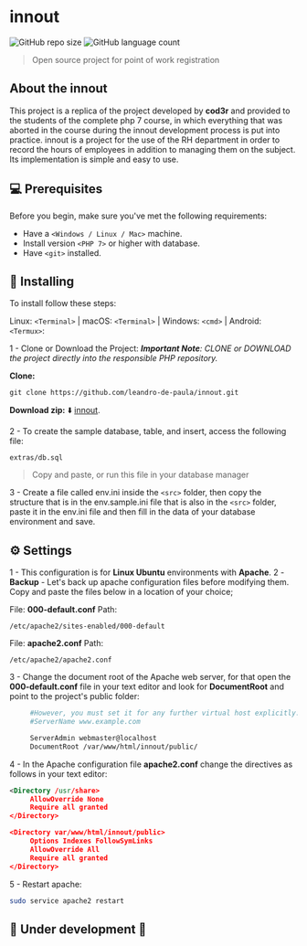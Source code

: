 # innout
![GitHub repo size](https://img.shields.io/github/repo-size/leandro-de-paula/innout?style=for-the-badge)
![GitHub language count](https://img.shields.io/github/languages/count/leandro-de-paula/innout?style=for-the-badge)

>Open source project for point of work registration

## About the innout
This project is a replica of the project developed by **cod3r** and provided to the students of the complete php 7 course, in which everything that was aborted in the course during the innout development process is put into practice.
innout is a project for the use of the RH department in order to record the hours of employees in addition to managing them on the subject.
Its implementation is simple and easy to use.

## 💻 Prerequisites
Before you begin, make sure you've met the following requirements:
- Have a `<Windows / Linux / Mac>` machine.
- Install version `<PHP 7>` or higher with database.
- Have `<git>` installed.

## 🚀 Installing <innout>
 
To install <innout> follow these steps:
 
Linux: `<Terminal>` | macOS: `<Terminal>` | Windows: `<cmd>` | Android: `<Termux>`:
 
1 - Clone or Download the Project:
_**Important Note**: CLONE or DOWNLOAD the project directly into the responsible PHP repository._
 
**Clone:**
 
```
git clone https://github.com/leandro-de-paula/innout.git
```

**Download zip:** ⬇️
[innout](https://github.com/leandro-de-paula/innout/archive/main.zip).

2 - To create the sample database, table, and insert, access the following file:
```
extras/db.sql
```
>Copy and paste, or run this file in your database manager

3 - Create a file called env.ini inside the `<src>` folder, then copy the structure that is in the env.sample.ini file that is also in the `<src>` folder, paste it in the env.ini file and then fill in the data of your database environment and save.

## ⚙️ Settings
1 - This configuration is for **Linux Ubuntu** environments with **Apache**.
2 - **Backup** - Let's back up apache configuration files before modifying them.
Copy and paste the files below in a location of your choice;

File:
**000-default.conf**
Path:
```
/etc/apache2/sites-enabled/000-default
```

File:
**apache2.conf**
Path:
```
/etc/apache2/apache2.conf
```


3 - Change the document root of the Apache web server, for that open the **000-default.conf** file in your text editor and look for **DocumentRoot** and point to the project's public folder:

```sh
     #However, you must set it for any further virtual host explicitly.
     #ServerName www.example.com

     ServerAdmin webmaster@localhost
     DocumentRoot /var/www/html/innout/public/
```


4 - In the Apache configuration file **apache2.conf** change the directives as follows in your text editor:

```xml
<Directory /usr/share>
     AllowOverride None
     Require all granted
</Directory>

<Directory var/www/html/innout/public>
     Options Indexes FollowSymLinks
     AllowOverride All
     Require all granted
</Directory>

```

5 - Restart apache:

```sh
sudo service apache2 restart
```


## 🚧 Under development 🚧 



